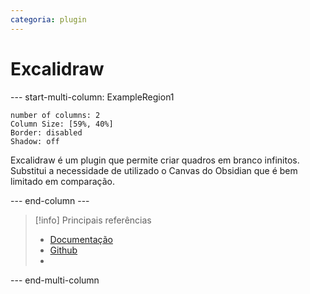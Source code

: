 ```yaml
---
categoria: plugin
---
```

# Excalidraw

--- start-multi-column: ExampleRegion1  
```column-settings  
number of columns: 2
Column Size: [59%, 40%]
Border: disabled
Shadow: off
```

Excalidraw é um plugin que permite criar quadros em branco infinitos. Substitui a necessidade de utilizado o Canvas do Obsidian que é bem limitado em comparação.

--- end-column ---

> [!info] Principais referências
> - [Documentação]()
>- [Github]()
>- 

--- end-multi-column